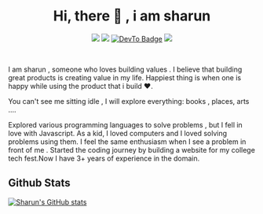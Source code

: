 <h1 align='center'> Hi, there 👋 , i am sharun </h1>
<p align="center">
  <a href="https://twitter.com/kksharun"><img src="https://img.shields.io/badge/-kksharun-1ca0f1?style=flat&labelColor=1ca0f1&logo=twitter&logoColor=white"></a>
  <a href="https://www.linkedin.com/in/kksharun/"><img src="https://img.shields.io/badge/-kksharun-blue?style=flat-square&logo=Linkedin&logoColor=white"></a>
  <a href="https://medium.com/@sharunkk1997"><img src="https://img.shields.io/badge/-sharun-0A0A0A?style=flat-square&labelColor=0A0A0A&logo=medium" alt="DevTo Badge"></a>
  <a href="https://sharunspi.github.io"><img src="https://img.shields.io/badge/-sharun-47CCCC?style=flat&logo=Google-Chrome&logoColor=white"></a>
</p>
<br>
<p>
I am sharun , someone who loves building values .
I believe that building great products is creating value in my life. Happiest thing is when one is happy while using the product that i build ❤️.
</p>
<p>
You can't see me sitting idle , I will explore everything: books , places, arts ....
</p>
<p>
Explored various programming languages to solve problems , but I fell in love with Javascript. As a kid, I loved computers and I loved solving problems using them. I feel the same enthusiasm when I see a problem in front of me . Started the coding journey by building a website for my college tech fest.Now I have 3+ years of experience in the domain.

## Github Stats

[![Sharun's GitHub stats](https://github-readme-stats.vercel.app/api?username=sharunspi)](https://github.com/sharunspi/github-readme-stats)
